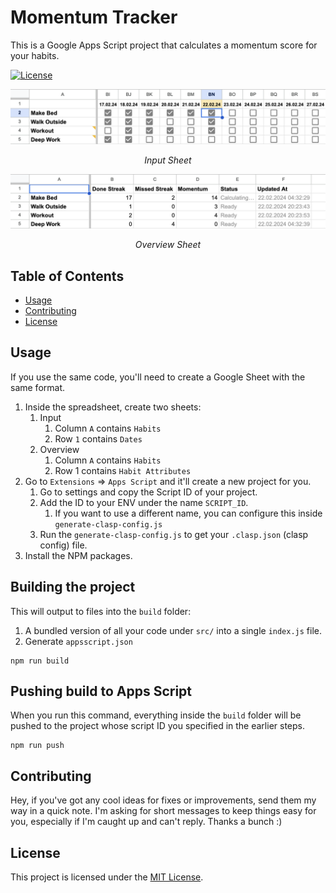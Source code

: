 # Momentum Tracker

This is a Google Apps Script project that calculates a momentum score for your habits.

[![License](https://img.shields.io/badge/license-MIT-blue.svg)](LICENSE)

![Input Sheet](./assets/input.png)
_<p style="text-align: center">Input Sheet</p>_

![Input Sheet](./assets/overview.png)
_<p style="text-align: center">Overview Sheet</p>_

## Table of Contents

- [Usage](#usage)
- [Contributing](#contributing)
- [License](#license)

## Usage

If you use the same code, you'll need to create a Google Sheet with the same format.

1. Inside the spreadsheet, create two sheets:
   1. Input
      1. Column `A` contains `Habits`
      2. Row `1` contains `Dates`
   2. Overview
      1. Column `A` contains `Habits`
      2. Row 1 contains `Habit Attributes`
2. Go to `Extensions` => `Apps Script` and it'll create a new project for you.
   1. Go to settings and copy the Script ID of your project.
   2. Add the ID to your ENV under the name `SCRIPT_ID`.
      1. If you want to use a different name, you can configure this inside `generate-clasp-config.js`
   3. Run the `generate-clasp-config.js` to get your `.clasp.json` (clasp config) file.
3. Install the NPM packages.

## Building the project

This will output to files into the `build` folder:

1. A bundled version of all your code under `src/` into a single `index.js` file.
2. Generate `appsscript.json`

```
npm run build
```

## Pushing build to Apps Script

When you run this command, everything inside the `build` folder will be pushed to the project whose script ID you specified in the earlier steps.

```
npm run push
```

## Contributing

Hey, if you've got any cool ideas for fixes or improvements, send them my way in a quick note. I'm asking for short messages to keep things easy for you, especially if I'm caught up and can't reply. Thanks a bunch :)

## License

This project is licensed under the [MIT License](LICENSE).
